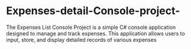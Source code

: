 # Expenses-detail-Console-project-
The Expenses List Console Project is a simple C# console application designed to manage and track expenses. This application allows users to input, store, and display detailed records of various expenses
